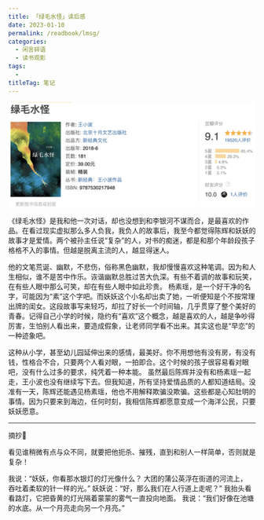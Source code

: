 ```yaml
---
title: 「绿毛水怪」读后感
date: 2023-01-10
permalink: /readbook/lmsg/
categories: 
  - 闲言碎语
  - 读书观影
tags: 
  - 
titleTag: 笔记
---
```


![Alt text](../../../../@assets/db/lmsg.png)



《绿毛水怪》是我和他一次对话，却也没想到和李银河不谋而合，是最喜欢的作品。在看过现实虚拟那么多人负我，我负人的故事后，我至今都觉得陈辉和妖妖的故事才是爱情。两个被孙主任说“复杂”的人，对书的痴迷，都是和那个年龄段孩子格格不入的事情。但越是脱离主流的人，越显得迷人。


他的文笔荒诞、幽默，不悲伤，俗称黑色幽默，我却慢慢喜欢这种笔调。因为和人生相似，谁不是苦中作乐。诙谐幽默总胜过苦大仇深。有些不着调的故事和玩笑，在有些人眼中那么可笑，却在有些人眼中如此珍贵。
杨素瑶，是一个好干净的名字，可能因为“素”这个字吧。而妖妖这个小名却出卖了她，一听便知是个不按常理出牌的闺女。这段故事写来轻巧，却拉了好长一个时间轴，几乎贯穿了整个美好的青春。记得自己小学的时候，隐约有“喜欢”这个概念，越是喜欢的人，越是争吵得厉害，生怕别人看出来，要造成假象，让老师同学看不出来。其实这也是“早恋”的一种迹象吧。


这种从小学，甚至幼儿园延伸出来的感情，最美好。你不用想他有没有房，有没有钱，性格合不合，只要两个人看对眼，一拍即合。这个时候的孩子很容易看对眼吧，没有什么过多的要求，纯凭着一种本能。
虽然最后陈辉并没有和杨素瑶一起走，王小波也没有继续写下去。但我知道，所有坚持爱情品质的人都知道结局。没准有一天，陈辉还能遇见杨素瑶，他也不用解释欺骗没欺骗。这些都是心知肚明的事情。因为只要来到海边，任何时刻，我相信陈辉都愿意变成一个海洋公民，只要妖妖愿意。


----


摘抄🌟

看见谁稍微有点与众不同，就要把他扼杀、摧残，直到和别人一样简单，否则就是复杂！


我说：“妖妖，你看那水银灯的灯光像什么？
大团的蒲公英浮在街道的河流上，
吞吐着柔软的针一样的光。”
妖妖说：“好，那么我们在人行道上走呢？”
我抬头看看路灯，它把昏黄的灯光隔着蒙蒙的雾气一直投向地面。
我说：“我们好像在池塘的水底。从一个月亮走向另一个月亮。”
